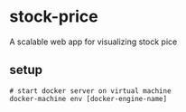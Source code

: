 # stock-price
A scalable web app for visualizing stock pice

## setup
```
# start docker server on virtual machine
docker-machine env [docker-engine-name] 
```
